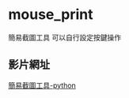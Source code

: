 # mouse_print
簡易截圖工具
可以自行設定按鍵操作
## 影片網址
[簡易截圖工具-python](https://www.youtube.com/watch?v=9Hg-iTjTSL4)
